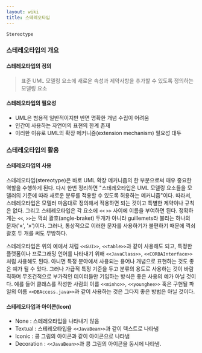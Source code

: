 ```yaml
---
layout: wiki
title: 스테레오타입
---
```


`Stereotype`

### 스테레오타입의 개요
#### 스테레오타입의 정의
> 표준 UML 모델링 요소에 새로운 속성과 제약사항을 추가할 수 있도록 정의하는 모델링 요소

#### 스테레오타입의 필요성
* UML은 범용적 일반적이지만 반면 명확한 개념 수립이 어려움
* 인간이 사용하는 자연어의 표현의 한계 존재
* 이러한 이유로 UML의 확장 메커니즘(extension mechanism) 필요성 대두

### 스테레오타입의 활용
#### 스테레오타입의 사용

스테레오타입(stereotype)은 바로 UML 확장 메커니즘의 한 부분으로써 매우 중요한 역할을 수행하게 된다. 다시 한번 정리하면 "스테레오타입은 UML 모델링 요소들을 모델러의 기준에 따라 새로운 분류를 적용할 수 있도록 허용하는 메커니즘"이다. 따라서, 스테레오타입은 모델러 마음대로 정의해서 적용하면 되는 것이고 특별한 제약이나 규칙은 없다. 그리고 스테레오타입은 각 요소에 `<<` `>>` 사이에 이름을 부여하면 된다. 정확하게는 `<<`, `>>`는 꺽쇠 괄호(angle-braket) 두개가 아니라 guillemets라 불리는 하나의 문자('«', '»')이다. 그러나, 통상적으로 이러한 문자를 사용하기가 불편하기 때문에 꺽쇠 괄호 두 개를 써도 무방하다.

스테레오타입은 위의 예에서 처럼 `<<GUI>>`, `<<table>>`과 같이 사용해도 되고, 특정한 플랫폼이나 프로그래밍 언어를 나타내기 위해 `<<JavaClass>>`, `<<CORBAInterface>>` 처럼 사용해도 된다. 아니면 특정 분야에서 사용되는 용어나 개념으로 표현하는 것도 좋은 예가 될 수 있다. 그러나 가급적 특정 기준을 두고 분류의 용도로 사용하는 것이 바람직하며 무조건적으로 부가적인 데이터들만 기입하는 방식은 좋은 사용의 예가 아닐 것이다. 예를 들어 클래스를 작성한 사람의 이름 `<<minho>>`, `<<younghee>>` 혹은 구현될 파일의 이름 `<<DBAccess.java>>`과 같이 사용하는 것은 그다지 좋은 방법은 아닐 것이다.

#### 스테레오타입과 아이콘(Icon)
* None : 스테레오타입을 나타내기 않음 
* Textual : 스테레오타입을 `<<JavaBean>>`과 같이 텍스트로 나타냄 
* Iconic : 콩 그림의 아이콘과 같이 아이콘으로 나타냄 
* Decoration : `<<JavaBean>>`과 콩 그림의 아이콘을 동시에 나타냄.
